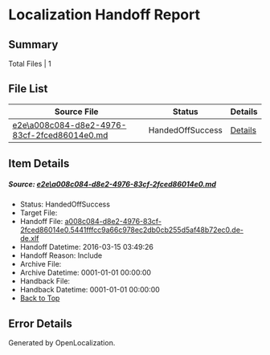 # <a name='report-top'></a> Localization Handoff Report

## Summary
 Total Files | 1

## File List
 Source File | Status | Details 
 ----------- | ------ | ------- 
 [e2e\a008c084-d8e2-4976-83cf-2fced86014e0.md](https://github.com/OpenLocalizationTest/oltest/blob/e6ca3f239878c1063367e24eb1a955e52538c4a1/e2e/a008c084-d8e2-4976-83cf-2fced86014e0.md) | HandedOffSuccess | [Details](#db750a6c7d5656d637dc19953535a93f77e1be631)

## Item Details
##### <a name='db750a6c7d5656d637dc19953535a93f77e1be631'></a> Source: [e2e\a008c084-d8e2-4976-83cf-2fced86014e0.md](https://github.com/OpenLocalizationTest/oltest/blob/e6ca3f239878c1063367e24eb1a955e52538c4a1/e2e/a008c084-d8e2-4976-83cf-2fced86014e0.md)
* Status: HandedOffSuccess
* Target File: 
* Handoff File: [a008c084-d8e2-4976-83cf-2fced86014e0.5441fffcc9a66c978ec2db0cb255d5af48b72ec0.de-de.xlf](https://github.com/OpenLocalizationTestOrg/olhandoff/blob/f6383f6fc7d599b0c3cf0133cd3cc466852e0b18/ol-handoff/OpenLocalizationTestOrg/oltest.de-de/yuwzho/ht/a008c084-d8e2-4976-83cf-2fced86014e0.5441fffcc9a66c978ec2db0cb255d5af48b72ec0.de-de.xlf)
* Handoff Datetime: 2016-03-15 03:49:26
* Handoff Reason: Include
* Archive File: 
* Archive Datetime: 0001-01-01 00:00:00
* Handback File: 
* Handback Datetime: 0001-01-01 00:00:00
* [Back to Top](#report-top)


## Error Details

Generated by OpenLocalization.
